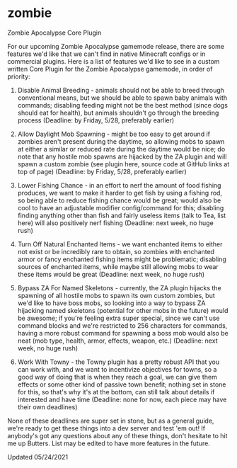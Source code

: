 # zombie

Zombie Apocalypse Core Plugin

For our upcoming Zombie Apocalypse gamemode release, there are some features we'd like that we can't find in native Minecraft configs or in commercial plugins. Here is a list of features we'd like to see in a custom written Core Plugin for the Zombie Apocalypse gamemode, in order of priority:

1) Disable Animal Breeding - animals should not be able to breed through conventional means, but we should be able to spawn baby animals with commands; disabling feeding might not be the best method (since dogs should eat for health), but animals shouldn't go through the breeding process (Deadline: by Friday, 5/28, preferably earlier)

2) Allow Daylight Mob Spawning - might be too easy to get around if zombies aren't present during the daytime, so allowing mobs to spawn at either a similar or reduced rate during the daytime would be nice; do note that any hostile mob spawns are hijacked by the ZA plugin and will spawn a custom zombie (see plugin here, source code at GitHub links at top of page) (Deadline: by Friday, 5/28, preferably earlier)

3) Lower Fishing Chance - in an effort to nerf the amount of food fishing produces, we want to make it harder to get fish by using a fishing rod, so being able to reduce fishing chance would be great; would also be cool to have an adjustable modifier config/command for this; disabling finding anything other than fish and fairly useless items (talk to Tea, list here) will also positively nerf fishing (Deadline: next week, no huge rush)

4) Turn Off Natural Enchanted Items - we want enchanted items to either not exist or be incredibly rare to obtain, so zombies with enchanted armor or fancy enchanted fishing items might be problematic; disabling sources of enchanted items, while maybe still allowing mobs to wear these items would be great (Deadline: next week, no huge rush)

5) Bypass ZA For Named Skeletons - currently, the ZA plugin hijacks the spawning of all hostile mobs to spawn its own custom zombies, but we'd like to have boss mobs, so looking into a way to bypass ZA hijacking named skeletons (potential for other mobs in the future) would be awesome; if you're feeling extra super special, since we can't use command blocks and we're restricted to 256 characters for commands, having a more robust command for spawning a boss mob would also be neat (mob type, health, armor, effects, weapon, etc.) (Deadline: next week, no huge rush)

6) Work With Towny - the Towny plugin has a pretty robust API that you can work with, and we want to incentivize objectives for towns, so a good way of doing that is when they reach a goal, we can give them effects or some other kind of passive town benefit; nothing set in stone for this, so that's why it's at the bottom, can still talk about details if interested and have time (Deadline: none for now, each piece may have their own deadlines)

None of these deadlines are super set in stone, but as a general guide, we're ready to get these things into a dev server and test 'em out! If anybody's got any questions about any of these things, don't hesitate to hit me up Butters. List may be edited to have more features in the future.

Updated 05/24/2021

